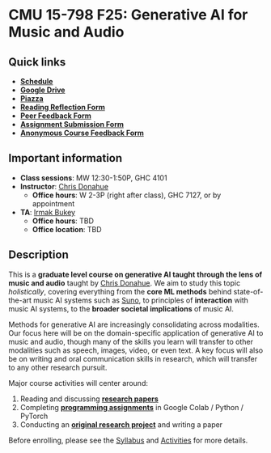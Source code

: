 # CMU 15-798 F25: Generative AI for Music and Audio

## Quick links

- [**Schedule**](https://docs.google.com/spreadsheets/d/12Kafr6aprZ4euIV9A94T6k2lGxY6Tak4X1Se9j-9NcI)
- [**Google Drive**](https://drive.google.com/drive/u/0/folders/1NHGBA5EsAI_qbtvE_qUWwPInoPYwCVK7)
- [**Piazza**](https://piazza.com/cmu/fall2025/15798)
- [**Reading Reflection Form**](https://forms.gle/X1utGvYQXzdfkupv8)
- [**Peer Feedback Form**](https://forms.gle/7ETaHrwV2UU3jxpC9)
- [**Assignment Submission Form**](https://forms.gle/BUuyipeayt8ZwrJR8)
- [**Anonymous Course Feedback Form**](https://forms.gle/7918wxczytxWu67G9)

## Important information

- **Class sessions**: MW 12:30-1:50P, GHC 4101
- **Instructor**: [Chris Donahue](https://chrisdonahue.com)
  - **Office hours**: W 2-3P (right after class), GHC 7127, or by appointment
- **TA**: [Irmak Bukey](https://irmakbky.github.io)
  - **Office hours**: TBD
  - **Office location**: TBD

## Description

This is a **graduate level course on generative AI taught through the lens of music and audio** taught by [Chris Donahue](https://chrisdonahue.com). We aim to study this topic _holistically_, covering everything from the **core ML methods** behind state-of-the-art music AI systems such as [Suno](https://suno.com), to principles of **interaction** with music AI systems, to the **broader societal implications** of music AI.

Methods for generative AI are increasingly consolidating across modalities. Our focus here will be on the domain-specific application of generative AI to music and audio, though many of the skills you learn will transfer to other modalities such as speech, images, video, or even text. A key focus will also be on writing and oral communication skills in research, which will transfer to any other research pursuit.

Major course activities will center around:

1. Reading and discussing [**research papers**](./schedule)
1. Completing [**programming assignments**](./activities#programming-assignments) in Google Colab / Python / PyTorch
1. Conducting an [**original research project**](./activities/final) and writing a paper

Before enrolling, please see the [Syllabus](./syllabus) and [Activities](./activities) for more details.
